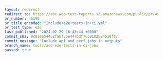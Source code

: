 ```yaml
---
layout: redirect
redirect_to: https://a8c-woo-test-reports.s3.amazonaws.com/public/pr/45190/e2e/index.html
pr_number: 45190
pr_title_encoded: "Include+e2e+tests+in+ci.yml"
pr_test_type: e2e
last_published: "2024-02-29 16:43:44 +0000"
commit_sha: 0c81ee54462fabf55e447bdf76c0182584510ff7
commit_message: "Include api and perf jobs in outputs"
branch_name: tools/add-e2e-tests-in-ci-jobs
passed: true
---
```

